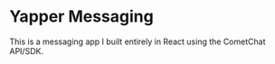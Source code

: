 # Yapper Messaging

This is a messaging app I built entirely in React using the CometChat API/SDK. 

